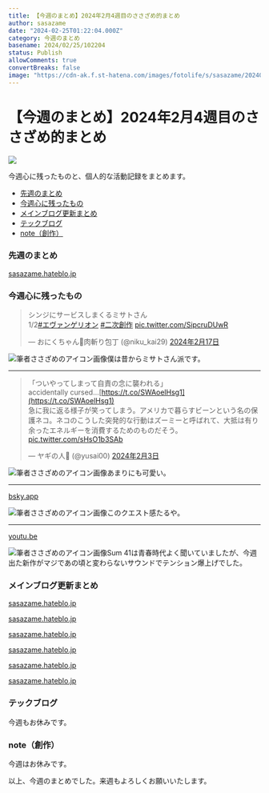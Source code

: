 ```yaml
---
title: 【今週のまとめ】2024年2月4週目のささざめ的まとめ
author: sasazame
date: "2024-02-25T01:22:04.000Z"
category: 今週のまとめ
basename: 2024/02/25/102204
status: Publish
allowComments: true
convertBreaks: false
image: "https://cdn-ak.f.st-hatena.com/images/fotolife/s/sasazame/20240204/20240204093526.png"
---
```

# 【今週のまとめ】2024年2月4週目のささざめ的まとめ

![](https://cdn-ak.f.st-hatena.com/images/fotolife/s/sasazame/20240204/20240204093526.png)

今週心に残ったものと、個人的な活動記録をまとめます。

<!-- Extended Body -->

-   [先週のまとめ](#先週のまとめ)
-   [今週心に残ったもの](#今週心に残ったもの)
-   [メインブログ更新まとめ](#メインブログ更新まとめ)
-   [テックブログ](#テックブログ)
-   [note（創作）](#note創作)

### 先週のまとめ

[sasazame.hateblo.jp](https://sasazame.hateblo.jp/entry/2024/02/18/120000)

### 今週心に残ったもの

> シンジにサービスしまくるミサトさん  
> 1/2[#エヴァンゲリオン](https://twitter.com/hashtag/%E3%82%A8%E3%83%B4%E3%82%A1%E3%83%B3%E3%82%B2%E3%83%AA%E3%82%AA%E3%83%B3?src=hash&ref_src=twsrc%5Etfw) [#二次創作](https://twitter.com/hashtag/%E4%BA%8C%E6%AC%A1%E5%89%B5%E4%BD%9C?src=hash&ref_src=twsrc%5Etfw) [pic.twitter.com/SipcruDUwR](https://t.co/SipcruDUwR)
> 
> — おにくちゃん🔪肉斬り包丁 (@niku\_kai29) [2024年2月17日](https://twitter.com/niku_kai29/status/1758764432182878528?ref_src=twsrc%5Etfw)

![筆者ささざめのアイコン画像](https://cdn-ak.f.st-hatena.com/images/fotolife/s/sasazame/20231115/20231115202746.png)僕は昔からミサトさん派です。

* * *

> 「ついやってしまって自責の念に襲われる」  
> accidentally cursed…[https://t.co/SWAoelHsg1](https://t.co/SWAoelHsg1)  
> 急に我に返る様子が笑ってしまう。アメリカで暮らすビーンという名の保護ネコ。ネコのこうした突発的な行動はズーミーと呼ばれて、大抵は有り余ったエネルギーを消費するためのものだそう。 [pic.twitter.com/sHsO1b3SAb](https://t.co/sHsO1b3SAb)
> 
> — ヤギの人🐐 (@yusai00) [2024年2月3日](https://twitter.com/yusai00/status/1753704886745833694?ref_src=twsrc%5Etfw)

![筆者ささざめのアイコン画像](https://cdn-ak.f.st-hatena.com/images/fotolife/s/sasazame/20231115/20231115202746.png)あまりにも可愛い。

* * *

[bsky.app](https://bsky.app/profile/bodegacats.bsky.social/post/3klmjspq2lo2y)

![筆者ささざめのアイコン画像](https://cdn-ak.f.st-hatena.com/images/fotolife/s/sasazame/20231115/20231115202746.png)このクエスト感たるや。

* * *

[youtu.be](https://youtu.be/MjZxJ-GFrRA?si=TfRXl7t13b9JCWCG)

![筆者ささざめのアイコン画像](https://cdn-ak.f.st-hatena.com/images/fotolife/s/sasazame/20231115/20231115202746.png)Sum 41は青春時代よく聞いていましたが、今週出た新作がマジであの頃と変わらないサウンドでテンション爆上げでした。

### メインブログ更新まとめ

[sasazame.hateblo.jp](https://sasazame.hateblo.jp/entry/2024/02/19/120000)

[sasazame.hateblo.jp](https://sasazame.hateblo.jp/entry/2024/02/20/224641)

[sasazame.hateblo.jp](https://sasazame.hateblo.jp/entry/2024/02/21/202147)

[sasazame.hateblo.jp](https://sasazame.hateblo.jp/entry/2024/02/22/120000)

[sasazame.hateblo.jp](https://sasazame.hateblo.jp/entry/2024/02/23/120000)

[sasazame.hateblo.jp](https://sasazame.hateblo.jp/entry/2024/02/24/120000)

### テックブログ

今週もお休みです。

### note（創作）

今週はお休みです。

  

以上、今週のまとめでした。来週もよろしくお願いいたします。